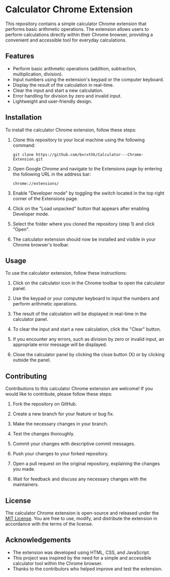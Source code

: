 # Calculator Chrome Extension

This repository contains a simple calculator Chrome extension that performs basic arithmetic operations. The extension allows users to perform calculations directly within their Chrome browser, providing a convenient and accessible tool for everyday calculations.

## Features

- Perform basic arithmetic operations (addition, subtraction, multiplication, division).
- Input numbers using the extension's keypad or the computer keyboard.
- Display the result of the calculation in real-time.
- Clear the input and start a new calculation.
- Error handling for division by zero and invalid input.
- Lightweight and user-friendly design.

## Installation

To install the calculator Chrome extension, follow these steps:

1. Clone this repository to your local machine using the following command:
   ```
   git clone https://github.com/bxrxthk/Calculator---Chrome-Extension.git
   ```

2. Open Google Chrome and navigate to the Extensions page by entering the following URL in the address bar:
   ```
   chrome://extensions/
   ```

3. Enable "Developer mode" by toggling the switch located in the top right corner of the Extensions page.

4. Click on the "Load unpacked" button that appears after enabling Developer mode.

5. Select the folder where you cloned the repository (step 1) and click "Open".

6. The calculator extension should now be installed and visible in your Chrome browser's toolbar.

## Usage

To use the calculator extension, follow these instructions:

1. Click on the calculator icon in the Chrome toolbar to open the calculator panel.

2. Use the keypad or your computer keyboard to input the numbers and perform arithmetic operations.

3. The result of the calculation will be displayed in real-time in the calculator panel.

4. To clear the input and start a new calculation, click the "Clear" button.

5. If you encounter any errors, such as division by zero or invalid input, an appropriate error message will be displayed.

6. Close the calculator panel by clicking the close button (X) or by clicking outside the panel.

## Contributing

Contributions to this calculator Chrome extension are welcome! If you would like to contribute, please follow these steps:

1. Fork the repository on GitHub.

2. Create a new branch for your feature or bug fix.

3. Make the necessary changes in your branch.

4. Test the changes thoroughly.

5. Commit your changes with descriptive commit messages.

6. Push your changes to your forked repository.

7. Open a pull request on the original repository, explaining the changes you made.

8. Wait for feedback and discuss any necessary changes with the maintainers.

## License

The calculator Chrome extension is open-source and released under the [MIT License](LICENSE). You are free to use, modify, and distribute the extension in accordance with the terms of the license.

## Acknowledgements

- The extension was developed using HTML, CSS, and JavaScript.
- This project was inspired by the need for a simple and accessible calculator tool within the Chrome browser.
- Thanks to the contributors who helped improve and test the extension.

